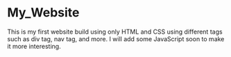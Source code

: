 # My_Website</br>
This is my first website build using only HTML and CSS using different tags such as div tag, nav tag, and more. I will add some JavaScript soon to make it more interesting.

